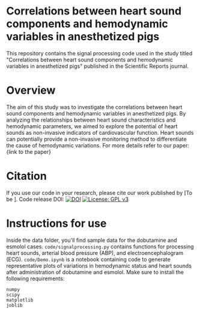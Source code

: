 # Correlations between heart sound components and hemodynamic variables in anesthetized pigs
This repository contains the signal processing code used in the study titled "Correlations between heart sound components and hemodynamic variables in anesthetized pigs" published in the Scientific Reports journal.

# Overview
The aim of this study was to investigate the correlations between heart sound components and hemodynamic variables in anesthetized pigs. By analyzing the relationships between heart sound characteristics and hemodynamic parameters, we aimed to explore the potential of heart sounds as non-invasive indicators of cardiovascular function.
Heart sounds can potentially provide a non-invasive monitoring method to differentiate the cause of hemodynamic variations.
For more details refer to our paper: {link to the paper}

# Citation
If you use our code in your research, please cite our work published by [To be ].
Code release DOI: [![DOI](https://zenodo.org/badge/779175198.svg)](https://zenodo.org/doi/10.5281/zenodo.10906818)
[![License: GPL v3](https://img.shields.io/badge/License-GPLv3-blue.svg)](https://www.gnu.org/licenses/gpl-3.0)

# Instructions for use
Inside the data folder, you'll find sample data for the dobutamine and esmolol cases.
`code/signalprocessing.py` contains functions for processing heart sounds, arterial blood pressure (ABP), and electroencephalogram (ECG).
`code/Demo.ipynb` is a notebook containing code to generate representative plots of variations in hemodynamic status and heart sounds after administration of dobutamine and esmolol.
Make sure to install the following requirements:
```
numpy
scipy
matplotlib
joblib
```

